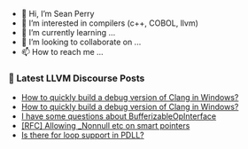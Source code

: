 - 👋 Hi, I’m Sean Perry
- 👀 I’m interested in compilers (c++, COBOL, llvm)
- 🌱 I’m currently learning ...
- 💞️ I’m looking to collaborate on ...
- 📫 How to reach me ...

<!---
s66perry/s66perry is a ✨ special ✨ repository because its `README.md` (this file) appears on your GitHub profile.
You can click the Preview link to take a look at your changes.
--->
### 📕 Latest LLVM Discourse Posts

<!-- DISCOURSE-LLVM:START -->
- [How to quickly build a debug version of Clang in Windows?](https://discourse.llvm.org/t/how-to-quickly-build-a-debug-version-of-clang-in-windows/77224#post_2)
- [How to quickly build a debug version of Clang in Windows?](https://discourse.llvm.org/t/how-to-quickly-build-a-debug-version-of-clang-in-windows/77224#post_1)
- [I have some questions about BufferizableOpInterface](https://discourse.llvm.org/t/i-have-some-questions-about-bufferizableopinterface/77220#post_2)
- [[RFC] Allowing _Nonnull etc on smart pointers](https://discourse.llvm.org/t/rfc-allowing-nonnull-etc-on-smart-pointers/77201#post_2)
- [Is there for loop support in PDLL?](https://discourse.llvm.org/t/is-there-for-loop-support-in-pdll/77222#post_1)
<!-- DISCOURSE-LLVM:END -->
